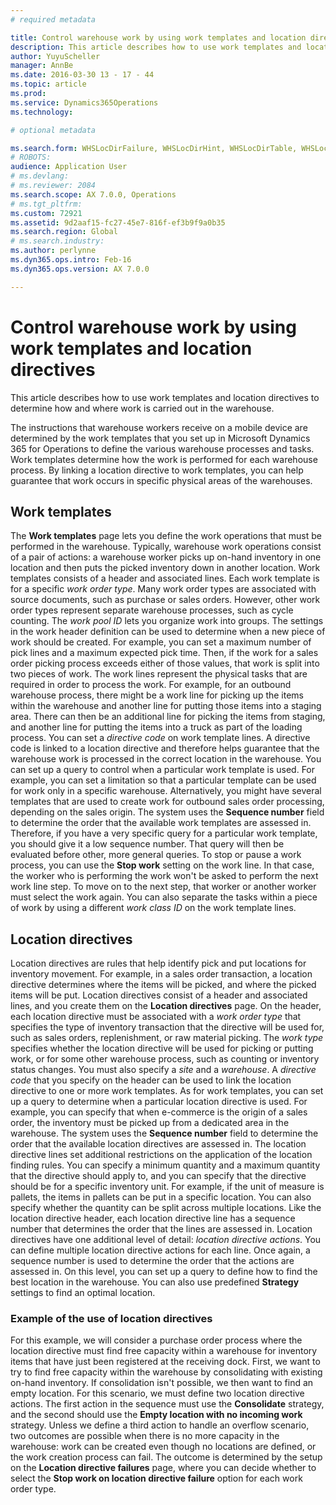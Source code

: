 ```yaml
---
# required metadata

title: Control warehouse work by using work templates and location directives
description: This article describes how to use work templates and location directives to determine how and where work is carried out in the warehouse.
author: YuyuScheller
manager: AnnBe
ms.date: 2016-03-30 13 - 17 - 44
ms.topic: article
ms.prod: 
ms.service: Dynamics365Operations
ms.technology: 

# optional metadata

ms.search.form: WHSLocDirFailure, WHSLocDirHint, WHSLocDirTable, WHSLocDirTableUOM, WHSRFMenuItem, WHSWork, WHSWorkClass, WHSWorkPool, WHSWorkTemplateTable
# ROBOTS: 
audience: Application User
# ms.devlang: 
# ms.reviewer: 2084
ms.search.scope: AX 7.0.0, Operations
# ms.tgt_pltfrm: 
ms.custom: 72921
ms.assetid: 9d2aaf15-fc27-45e7-816f-ef3b9f9a0b35
ms.search.region: Global
# ms.search.industry: 
ms.author: perlynne
ms.dyn365.ops.intro: Feb-16
ms.dyn365.ops.version: AX 7.0.0

---
```


# Control warehouse work by using work templates and location directives

This article describes how to use work templates and location directives to determine how and where work is carried out in the warehouse.

The instructions that warehouse workers receive on a mobile device are determined by the work templates that you set up in Microsoft Dynamics 365 for Operations to define the various warehouse processes and tasks. Work templates determine how the work is performed for each warehouse process. By linking a location directive to work templates, you can help guarantee that work occurs in specific physical areas of the warehouses.

## Work templates
The **Work templates** page lets you define the work operations that must be performed in the warehouse. Typically, warehouse work operations consist of a pair of actions: a warehouse worker picks up on-hand inventory in one location and then puts the picked inventory down in another location. Work templates consists of a header and associated lines. Each work template is for a specific *work order type*. Many work order types are associated with source documents, such as purchase or sales orders. However, other work order types represent separate warehouse processes, such as cycle counting. The *work pool ID* lets you organize work into groups. The settings in the work header definition can be used to determine when a new piece of work should be created. For example, you can set a maximum number of pick lines and a maximum expected pick time. Then, if the work for a sales order picking process exceeds either of those values, that work is split into two pieces of work. The work lines represent the physical tasks that are required in order to process the work. For example, for an outbound warehouse process, there might be a work line for picking up the items within the warehouse and another line for putting those items into a staging area. There can then be an additional line for picking the items from staging, and another line for putting the items into a truck as part of the loading process. You can set a *directive code* on work template lines. A directive code is linked to a location directive and therefore helps guarantee that the warehouse work is processed in the correct location in the warehouse. You can set up a query to control when a particular work template is used. For example, you can set a limitation so that a particular template can be used for work only in a specific warehouse. Alternatively, you might have several templates that are used to create work for outbound sales order processing, depending on the sales origin. The system uses the **Sequence number** field to determine the order that the available work templates are assessed in. Therefore, if you have a very specific query for a particular work template, you should give it a low sequence number. That query will then be evaluated before other, more general queries. To stop or pause a work process, you can use the **Stop work** setting on the work line. In that case, the worker who is performing the work won't be asked to perform the next work line step. To move on to the next step, that worker or another worker must select the work again. You can also separate the tasks within a piece of work by using a different *work class ID* on the work template lines.

## Location directives
Location directives are rules that help identify pick and put locations for inventory movement. For example, in a sales order transaction, a location directive determines where the items will be picked, and where the picked items will be put. Location directives consist of a header and associated lines, and you create them on the **Location directives** page. On the header, each location directive must be associated with a *work order type* that specifies the type of inventory transaction that the directive will be used for, such as sales orders, replenishment, or raw material picking. The *work type* specifies whether the location directive will be used for picking or putting work, or for some other warehouse process, such as counting or inventory status changes. You must also specify a *site* and a *warehouse*. A *directive code* that you specify on the header can be used to link the location directive to one or more work templates. As for work templates, you can set up a query to determine when a particular location directive is used. For example, you can specify that when e-commerce is the origin of a sales order, the inventory must be picked up from a dedicated area in the warehouse. The system uses the **Sequence number** field to determine the order that the available location directives are assessed in. The location directive lines set additional restrictions on the application of the location finding rules. You can specify a minimum quantity and a maximum quantity that the directive should apply to, and you can specify that the directive should be for a specific inventory unit. For example, if the unit of measure is pallets, the items in pallets can be put in a specific location. You can also specify whether the quantity can be split across multiple locations. Like the location directive header, each location directive line has a sequence number that determines the order that the lines are assessed in. Location directives have one additional level of detail: *location directive actions*. You can define multiple location directive actions for each line. Once again, a sequence number is used to determine the order that the actions are assessed in. On this level, you can set up a query to define how to find the best location in the warehouse. You can also use predefined **Strategy** settings to find an optimal location.

### Example of the use of location directives

For this example, we will consider a purchase order process where the location directive must find free capacity within a warehouse for inventory items that have just been registered at the receiving dock. First, we want to try to find free capacity within the warehouse by consolidating with existing on-hand inventory. If consolidation isn't possible, we then want to find an empty location. For this scenario, we must define two location directive actions. The first action in the sequence must use the **Consolidate** strategy, and the second should use the **Empty location with no incoming work** strategy. Unless we define a third action to handle an overflow scenario, two outcomes are possible when there is no more capacity in the warehouse: work can be created even though no locations are defined, or the work creation process can fail. The outcome is determined by the setup on the **Location directive failures** page, where you can decide whether to select the **Stop work on location directive failure** option for each work order type.

